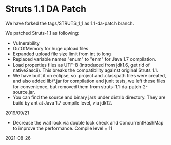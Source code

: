 # Struts 1.1 DA Patch

We have forked the tags/STRUTS\_1_1 as 1.1-da-patch branch.

We patched Struts-1.1 as following:

- Vulnerability
- OutOfMemory for huge upload files
- Expanded upload file size limit from int to long
- Replaced variable names "enum" to "enm" for Java 1.7 compilation.
- Load properties files as UTF-8 (introduced from jdk1.6, get rid of native2ascii).
  This breaks the compatibility against original Struts 1.1.
- We have built it on eclipse, so .project and .classpath files were created, 
  and also added lib/*.jar for compilation and junit tests, we left these files
  for convenience, but removed them from struts-1.1-da-patch-2-source.jar.
- You can find the source and binary jars under distrib directory. They are build
  by ant at Java 1.7 compile level, via jdk12.

2019/09/21

- Decrease the wait lock via double lock check and ConcurrentHashMap to improve the performance.
  Compile level = 11

2021-08-26
